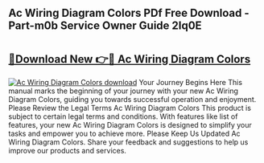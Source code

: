 ## Ac Wiring Diagram Colors PDf Free Download - Part-m0b Service Owner Guide 2Iq0E

# <h2><a href="http://dfjus5.blite.top/?on=Ac+Wiring+Diagram+Colors">🔗Download New 👉🔴 Ac Wiring Diagram Colors</a></h2>

[![Ac Wiring Diagram Colors download](https://i.imgur.com/lujVjoI.png)](http://dfjus5.blite.top/?on=Ac+Wiring+Diagram+Colors)
Your Journey Begins Here This manual marks the beginning of your journey with your new Ac Wiring Diagram Colors, guiding you towards successful operation and enjoyment. Please Review the Legal Terms Ac Wiring Diagram Colors This product is subject to certain legal terms and conditions. With features like list of features, your new Ac Wiring Diagram Colors is designed to simplify your tasks and empower you to achieve more. Please Keep Us Updated Ac Wiring Diagram Colors. Share your feedback and suggestions to help us improve our products and services.
